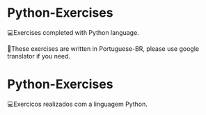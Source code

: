 # Python-Exercises
💻Exercises completed with Python language.

🚩These exercises are written in Portuguese-BR, please use google translator if you need.

# Python-Exercises
💻Exercícos realizados com a linguagem Python.

